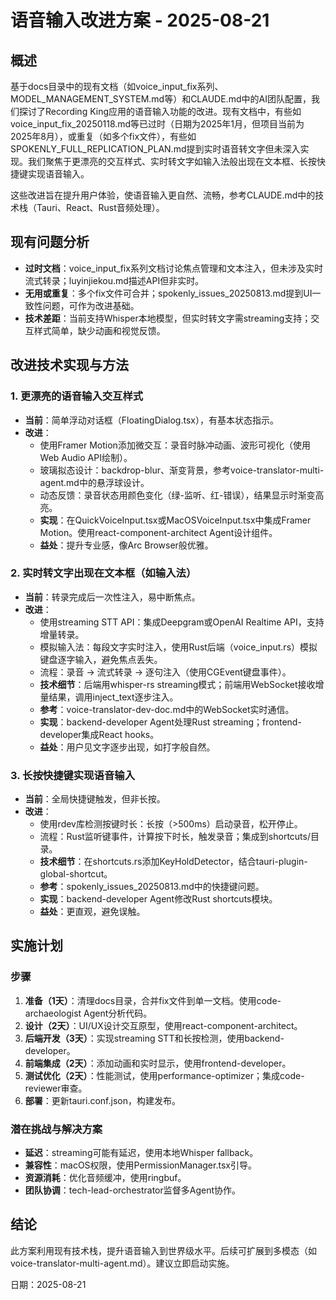# 语音输入改进方案 - 2025-08-21

## 概述

基于docs目录中的现有文档（如voice_input_fix系列、MODEL_MANAGEMENT_SYSTEM.md等）和CLAUDE.md中的AI团队配置，我们探讨了Recording King应用的语音输入功能的改进。现有文档中，有些如voice_input_fix_20250118.md等已过时（日期为2025年1月，但项目当前为2025年8月），或重复（如多个fix文件），有些如SPOKENLY_FULL_REPLICATION_PLAN.md提到实时语音转文字但未深入实现。我们聚焦于更漂亮的交互样式、实时转文字如输入法般出现在文本框、长按快捷键实现语音输入。

这些改进旨在提升用户体验，使语音输入更自然、流畅，参考CLAUDE.md中的技术栈（Tauri、React、Rust音频处理）。

## 现有问题分析

- **过时文档**：voice_input_fix系列文档讨论焦点管理和文本注入，但未涉及实时流式转录；luyinjiekou.md描述API但非实时。
- **无用或重复**：多个fix文件可合并；spokenly_issues_20250813.md提到UI一致性问题，可作为改进基础。
- **技术差距**：当前支持Whisper本地模型，但实时转文字需streaming支持；交互样式简单，缺少动画和视觉反馈。

## 改进技术实现与方法

### 1. 更漂亮的语音输入交互样式
   - **当前**：简单浮动对话框（FloatingDialog.tsx），有基本状态指示。
   - **改进**：
     - 使用Framer Motion添加微交互：录音时脉冲动画、波形可视化（使用Web Audio API绘制）。
     - 玻璃拟态设计：backdrop-blur、渐变背景，参考voice-translator-multi-agent.md中的悬浮球设计。
     - 动态反馈：录音状态用颜色变化（绿-监听、红-错误），结果显示时渐变高亮。
     - **实现**：在QuickVoiceInput.tsx或MacOSVoiceInput.tsx中集成Framer Motion。使用react-component-architect Agent设计组件。
     - **益处**：提升专业感，像Arc Browser般优雅。

### 2. 实时转文字出现在文本框（如输入法）
   - **当前**：转录完成后一次性注入，易中断焦点。
   - **改进**：
     - 使用streaming STT API：集成Deepgram或OpenAI Realtime API，支持增量转录。
     - 模拟输入法：每段文字实时注入，使用Rust后端（voice_input.rs）模拟键盘逐字输入，避免焦点丢失。
     - 流程：录音 → 流式转录 → 逐句注入（使用CGEvent键盘事件）。
     - **技术细节**：后端用whisper-rs streaming模式；前端用WebSocket接收增量结果，调用inject_text逐步注入。
     - **参考**：voice-translator-dev-doc.md中的WebSocket实时通信。
     - **实现**：backend-developer Agent处理Rust streaming；frontend-developer集成React hooks。
     - **益处**：用户见文字逐步出现，如打字般自然。

### 3. 长按快捷键实现语音输入
   - **当前**：全局快捷键触发，但非长按。
   - **改进**：
     - 使用rdev库检测按键时长：长按（>500ms）启动录音，松开停止。
     - 流程：Rust监听键事件，计算按下时长，触发录音；集成到shortcuts/目录。
     - **技术细节**：在shortcuts.rs添加KeyHoldDetector，结合tauri-plugin-global-shortcut。
     - **参考**：spokenly_issues_20250813.md中的快捷键问题。
     - **实现**：backend-developer Agent修改Rust shortcuts模块。
     - **益处**：更直观，避免误触。

## 实施计划

### 步骤
1. **准备（1天）**：清理docs目录，合并fix文件到单一文档。使用code-archaeologist Agent分析代码。
2. **设计（2天）**：UI/UX设计交互原型，使用react-component-architect。
3. **后端开发（3天）**：实现streaming STT和长按检测，使用backend-developer。
4. **前端集成（2天）**：添加动画和实时显示，使用frontend-developer。
5. **测试优化（2天）**：性能测试，使用performance-optimizer；集成code-reviewer审查。
6. **部署**：更新tauri.conf.json，构建发布。

### 潜在挑战与解决方案
- **延迟**：streaming可能有延迟，使用本地Whisper fallback。
- **兼容性**：macOS权限，使用PermissionManager.tsx引导。
- **资源消耗**：优化音频缓冲，使用ringbuf。
- **团队协调**：tech-lead-orchestrator监督多Agent协作。

## 结论
此方案利用现有技术栈，提升语音输入到世界级水平。后续可扩展到多模态（如voice-translator-multi-agent.md）。建议立即启动实施。

日期：2025-08-21